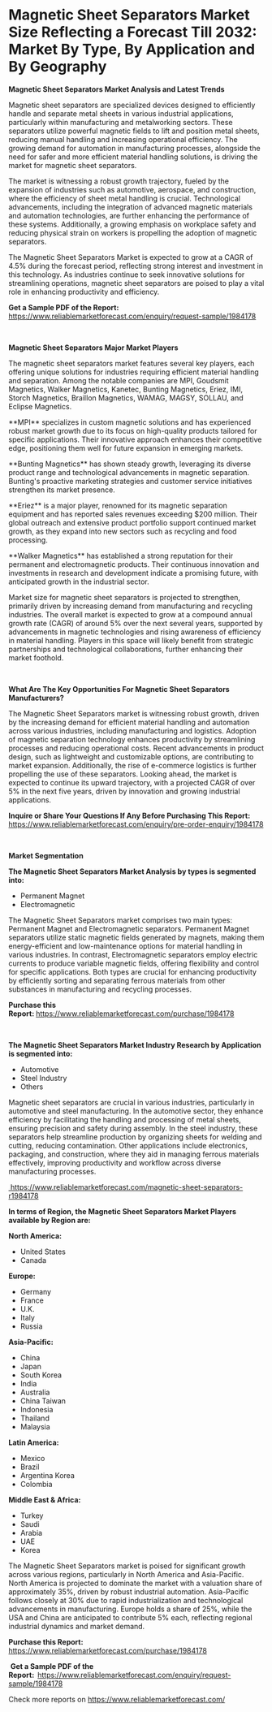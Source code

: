 <p><h1>Magnetic Sheet Separators Market Size Reflecting a Forecast Till 2032: Market By Type, By Application and By Geography</h1></p><p><strong>Magnetic Sheet Separators Market Analysis and Latest Trends</strong></p>
<p><p>Magnetic sheet separators are specialized devices designed to efficiently handle and separate metal sheets in various industrial applications, particularly within manufacturing and metalworking sectors. These separators utilize powerful magnetic fields to lift and position metal sheets, reducing manual handling and increasing operational efficiency. The growing demand for automation in manufacturing processes, alongside the need for safer and more efficient material handling solutions, is driving the market for magnetic sheet separators.</p><p>The market is witnessing a robust growth trajectory, fueled by the expansion of industries such as automotive, aerospace, and construction, where the efficiency of sheet metal handling is crucial. Technological advancements, including the integration of advanced magnetic materials and automation technologies, are further enhancing the performance of these systems. Additionally, a growing emphasis on workplace safety and reducing physical strain on workers is propelling the adoption of magnetic separators.</p><p>The Magnetic Sheet Separators Market is expected to grow at a CAGR of 4.5% during the forecast period, reflecting strong interest and investment in this technology. As industries continue to seek innovative solutions for streamlining operations, magnetic sheet separators are poised to play a vital role in enhancing productivity and efficiency.</p></p>
<p><strong>Get a Sample PDF of the Report:&nbsp;</strong> <a href="https://www.reliablemarketforecast.com/enquiry/request-sample/1984178?utm_campaign=2482&utm_medium=2&utm_source=Github&utm_content=ia&utm_term=17022025&utm_id=magnetic-sheet-separators">https://www.reliablemarketforecast.com/enquiry/request-sample/1984178</a></p>
<p>&nbsp;</p>
<p><strong>Magnetic Sheet Separators Major Market Players</strong></p>
<p><p>The magnetic sheet separators market features several key players, each offering unique solutions for industries requiring efficient material handling and separation. Among the notable companies are MPI, Goudsmit Magnetics, Walker Magnetics, Kanetec, Bunting Magnetics, Eriez, IMI, Storch Magnetics, Braillon Magnetics, WAMAG, MAGSY, SOLLAU, and Eclipse Magnetics.</p><p>**MPI** specializes in custom magnetic solutions and has experienced robust market growth due to its focus on high-quality products tailored for specific applications. Their innovative approach enhances their competitive edge, positioning them well for future expansion in emerging markets.</p><p>**Bunting Magnetics** has shown steady growth, leveraging its diverse product range and technological advancements in magnetic separation. Bunting's proactive marketing strategies and customer service initiatives strengthen its market presence.</p><p>**Eriez** is a major player, renowned for its magnetic separation equipment and has reported sales revenues exceeding $200 million. Their global outreach and extensive product portfolio support continued market growth, as they expand into new sectors such as recycling and food processing.</p><p>**Walker Magnetics** has established a strong reputation for their permanent and electromagnetic products. Their continuous innovation and investments in research and development indicate a promising future, with anticipated growth in the industrial sector.</p><p>Market size for magnetic sheet separators is projected to strengthen, primarily driven by increasing demand from manufacturing and recycling industries. The overall market is expected to grow at a compound annual growth rate (CAGR) of around 5% over the next several years, supported by advancements in magnetic technologies and rising awareness of efficiency in material handling. Players in this space will likely benefit from strategic partnerships and technological collaborations, further enhancing their market foothold.</p></p>
<p>&nbsp;</p>
<p><strong>What Are The Key Opportunities For Magnetic Sheet Separators Manufacturers?</strong></p>
<p><p>The Magnetic Sheet Separators market is witnessing robust growth, driven by the increasing demand for efficient material handling and automation across various industries, including manufacturing and logistics. Adoption of magnetic separation technology enhances productivity by streamlining processes and reducing operational costs. Recent advancements in product design, such as lightweight and customizable options, are contributing to market expansion. Additionally, the rise of e-commerce logistics is further propelling the use of these separators. Looking ahead, the market is expected to continue its upward trajectory, with a projected CAGR of over 5% in the next five years, driven by innovation and growing industrial applications.</p></p>
<p><strong>Inquire or Share Your Questions If Any Before Purchasing This Report:</strong> <a href="https://www.reliablemarketforecast.com/enquiry/pre-order-enquiry/1984178?utm_campaign=2482&utm_medium=2&utm_source=Github&utm_content=ia&utm_term=17022025&utm_id=magnetic-sheet-separators">https://www.reliablemarketforecast.com/enquiry/pre-order-enquiry/1984178</a></p>
<p>&nbsp;</p>
<p><strong>Market Segmentation</strong></p>
<p><strong>The Magnetic Sheet Separators Market Analysis by types is segmented into:</strong></p>
<p><ul><li>Permanent Magnet</li><li>Electromagnetic</li></ul></p>
<p><p>The Magnetic Sheet Separators market comprises two main types: Permanent Magnet and Electromagnetic separators. Permanent Magnet separators utilize static magnetic fields generated by magnets, making them energy-efficient and low-maintenance options for material handling in various industries. In contrast, Electromagnetic separators employ electric currents to produce variable magnetic fields, offering flexibility and control for specific applications. Both types are crucial for enhancing productivity by efficiently sorting and separating ferrous materials from other substances in manufacturing and recycling processes.</p></p>
<p><strong>Purchase this Report:&nbsp;</strong><a href="https://www.reliablemarketforecast.com/purchase/1984178?utm_campaign=2482&utm_medium=2&utm_source=Github&utm_content=ia&utm_term=17022025&utm_id=magnetic-sheet-separators">https://www.reliablemarketforecast.com/purchase/1984178</a></p>
<p>&nbsp;</p>
<p><strong>The Magnetic Sheet Separators Market Industry Research by Application is segmented into:</strong></p>
<p><ul><li>Automotive</li><li>Steel Industry</li><li>Others</li></ul></p>
<p><p>Magnetic sheet separators are crucial in various industries, particularly in automotive and steel manufacturing. In the automotive sector, they enhance efficiency by facilitating the handling and processing of metal sheets, ensuring precision and safety during assembly. In the steel industry, these separators help streamline production by organizing sheets for welding and cutting, reducing contamination. Other applications include electronics, packaging, and construction, where they aid in managing ferrous materials effectively, improving productivity and workflow across diverse manufacturing processes.</p></p>
<p><a href="https://www.reliablemarketforecast.com/magnetic-sheet-separators-r1984178?utm_campaign=2482&utm_medium=2&utm_source=Github&utm_content=ia&utm_term=17022025&utm_id=magnetic-sheet-separators">&nbsp;https://www.reliablemarketforecast.com/magnetic-sheet-separators-r1984178</a></p>
<p><strong>In terms of Region, the Magnetic Sheet Separators Market Players available by Region are:</strong></p>
<p>
    <p> <strong> North America: </strong>
        <ul>
            <li>United States</li>
            <li>Canada</li>
        </ul>
        </p> 
    <p> <strong> Europe: </strong>
        <ul>
            <li>Germany</li>
            <li>France</li>
            <li>U.K.</li>
            <li>Italy</li>
            <li>Russia</li>
        </ul>
        </p> 
    <p> <strong> Asia-Pacific: </strong>
        <ul>
            <li>China</li>
            <li>Japan</li>
            <li>South Korea</li>
            <li>India</li>
            <li>Australia</li>
            <li>China Taiwan</li>
            <li>Indonesia</li>
            <li>Thailand</li>
            <li>Malaysia</li>
        </ul>
        </p> 
    <p> <strong> Latin America: </strong>
        <ul>
            <li>Mexico</li>
            <li>Brazil</li>
            <li>Argentina Korea</li>
            <li>Colombia</li>
        </ul>
        </p> 
    <p> <strong> Middle East & Africa: </strong>
        <ul>
            <li>Turkey</li>
            <li>Saudi</li>
            <li>Arabia</li>
            <li>UAE</li>
            <li>Korea</li>
        </ul>
    </p>
    </p>
<p><p>The Magnetic Sheet Separators market is poised for significant growth across various regions, particularly in North America and Asia-Pacific. North America is projected to dominate the market with a valuation share of approximately 35%, driven by robust industrial automation. Asia-Pacific follows closely at 30% due to rapid industrialization and technological advancements in manufacturing. Europe holds a share of 25%, while the USA and China are anticipated to contribute 5% each, reflecting regional industrial dynamics and market demand.</p></p>
<p><strong>Purchase this Report: </strong><a href="https://www.reliablemarketforecast.com/purchase/1984178?utm_campaign=2482&utm_medium=2&utm_source=Github&utm_content=ia&utm_term=17022025&utm_id=magnetic-sheet-separators">https://www.reliablemarketforecast.com/purchase/1984178</a></p>
<p>&nbsp;<strong>Get a Sample PDF of the Report:&nbsp;&nbsp;</strong><a href="https://www.reliablemarketforecast.com/enquiry/request-sample/1984178?utm_campaign=2482&utm_medium=2&utm_source=Github&utm_content=ia&utm_term=17022025&utm_id=magnetic-sheet-separators">https://www.reliablemarketforecast.com/enquiry/request-sample/1984178</a></p>
<p><strong></strong></p>
<p>Check more reports on <a href="https://www.reliablemarketforecast.com/?utm_campaign=2482&utm_medium=2&utm_source=Github&utm_content=ia&utm_term=17022025&utm_id=magnetic-sheet-separators">https://www.reliablemarketforecast.com/</a></p>